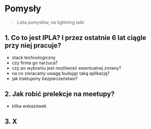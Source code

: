 # Pomysły

> Lista pomysłów, na lightning talki

## 1. Co to jest IPLA? I przez ostatnie 6 lat ciągle przy niej pracuje?

- stack technologiczny
- czy firma go narzuca?
- czy po wybraniu jest możliwość ewentualnej zmiany?
- na co zwracamy uwagę budując taką aplikację?
- jak traktujemy bezpieczeństwo?

## 2. Jak robić prelekcje na meetupy?

- kilka wskazówek

## 3. X
